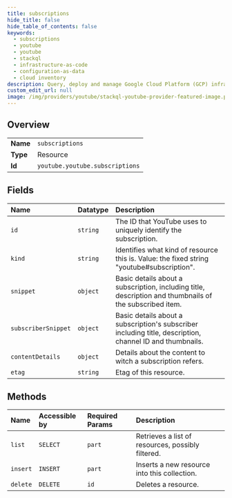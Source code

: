 ```yaml
---
title: subscriptions
hide_title: false
hide_table_of_contents: false
keywords:
  - subscriptions
  - youtube
  - youtube    
  - stackql
  - infrastructure-as-code
  - configuration-as-data
  - cloud inventory
description: Query, deploy and manage Google Cloud Platform (GCP) infrastructure and resources using SQL
custom_edit_url: null
image: /img/providers/youtube/stackql-youtube-provider-featured-image.png
---
```

  
    

## Overview
<table><tbody>
<tr><td><b>Name</b></td><td><code>subscriptions</code></td></tr>
<tr><td><b>Type</b></td><td>Resource</td></tr>
<tr><td><b>Id</b></td><td><code>youtube.youtube.subscriptions</code></td></tr>
</tbody></table>

## Fields
| Name | Datatype | Description |
|:-----|:---------|:------------|
| `id` | `string` | The ID that YouTube uses to uniquely identify the subscription. |
| `kind` | `string` | Identifies what kind of resource this is. Value: the fixed string "youtube#subscription". |
| `snippet` | `object` | Basic details about a subscription, including title, description and thumbnails of the subscribed item. |
| `subscriberSnippet` | `object` | Basic details about a subscription's subscriber including title, description, channel ID and thumbnails. |
| `contentDetails` | `object` | Details about the content to witch a subscription refers. |
| `etag` | `string` | Etag of this resource. |
## Methods
| Name | Accessible by | Required Params | Description |
|:-----|:--------------|:----------------|:------------|
| `list` | `SELECT` | `part` | Retrieves a list of resources, possibly filtered. |
| `insert` | `INSERT` | `part` | Inserts a new resource into this collection. |
| `delete` | `DELETE` | `id` | Deletes a resource. |
